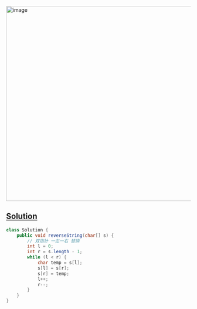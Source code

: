 <img width="531" alt="image" src="https://github.com/kkkkevx/DSA2/assets/108632304/4ee14aaa-0178-48a5-8a65-cc8ea03be45c">

##  [Solution](https://leetcode.cn/problems/reverse-string/description/)

```java
class Solution {
    public void reverseString(char[] s) {
        // 双指针 一左一右 替换
        int l = 0;
        int r = s.length - 1;
        while (l < r) {
            char temp = s[l];
            s[l] = s[r];
            s[r] = temp;
            l++;
            r--;
        }
    }
}
```
